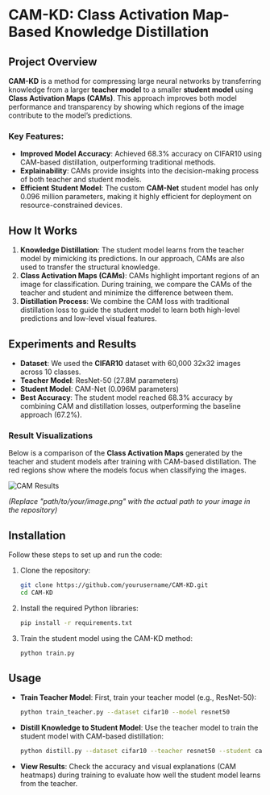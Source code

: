
# CAM-KD: Class Activation Map-Based Knowledge Distillation

## Project Overview

**CAM-KD** is a method for compressing large neural networks by transferring knowledge from a larger **teacher model** to a smaller **student model** using **Class Activation Maps (CAMs)**. This approach improves both model performance and transparency by showing which regions of the image contribute to the model’s predictions.

### Key Features:
- **Improved Model Accuracy**: Achieved 68.3% accuracy on CIFAR10 using CAM-based distillation, outperforming traditional methods.
- **Explainability**: CAMs provide insights into the decision-making process of both teacher and student models.
- **Efficient Student Model**: The custom **CAM-Net** student model has only 0.096 million parameters, making it highly efficient for deployment on resource-constrained devices.

## How It Works

1. **Knowledge Distillation**: The student model learns from the teacher model by mimicking its predictions. In our approach, CAMs are also used to transfer the structural knowledge.
2. **Class Activation Maps (CAMs)**: CAMs highlight important regions of an image for classification. During training, we compare the CAMs of the teacher and student and minimize the difference between them.
3. **Distillation Process**: We combine the CAM loss with traditional distillation loss to guide the student model to learn both high-level predictions and low-level visual features.

## Experiments and Results

- **Dataset**: We used the **CIFAR10** dataset with 60,000 32x32 images across 10 classes.
- **Teacher Model**: ResNet-50 (27.8M parameters)
- **Student Model**: CAM-Net (0.096M parameters)
- **Best Accuracy**: The student model reached 68.3% accuracy by combining CAM and distillation losses, outperforming the baseline approach (67.2%).

### Result Visualizations

Below is a comparison of the **Class Activation Maps** generated by the teacher and student models after training with CAM-based distillation. The red regions show where the models focus when classifying the images.

![CAM Results](path/to/your/image.png)

*(Replace "path/to/your/image.png" with the actual path to your image in the repository)*

## Installation

Follow these steps to set up and run the code:

1. Clone the repository:
   ```bash
   git clone https://github.com/yourusername/CAM-KD.git
   cd CAM-KD
   ```

2. Install the required Python libraries:
   ```bash
   pip install -r requirements.txt
   ```

3. Train the student model using the CAM-KD method:
   ```bash
   python train.py
   ```

## Usage

- **Train Teacher Model**: First, train your teacher model (e.g., ResNet-50):
   ```bash
   python train_teacher.py --dataset cifar10 --model resnet50
   ```

- **Distill Knowledge to Student Model**: Use the teacher model to train the student model with CAM-based distillation:
   ```bash
   python distill.py --dataset cifar10 --teacher resnet50 --student cam-net
   ```

- **View Results**: Check the accuracy and visual explanations (CAM heatmaps) during training to evaluate how well the student model learns from the teacher.

